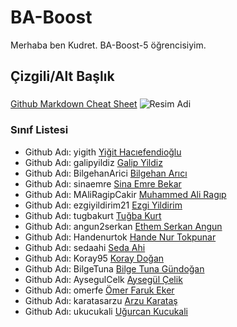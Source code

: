 # BA-Boost
Merhaba ben Kudret. BA-Boost-5 öğrencisiyim.
## Çizgili/Alt Başlık
###
[Github Markdown Cheat Sheet](https://guides.github.com/pdfs/markdown-cheatsheet-online.pdf)
![Resim Adi](https://raw.githubusercontent.com/gist/ManulMax/2d20af60d709805c55fd784ca7cba4b9/raw/bcfeac7604f674ace63623106eb8bb8471d844a6/github.gif)

### Sınıf Listesi

- Github Adı: yigith [Yiğit Hacıefendioğlu](https://github.com/yigith)
- Github Adı: galipyildiz  [Galip Yildiz](https://github.com/galipyildiz)
- Github Adı: BilgehanArici [Bilgehan Arıcı](https://github.com/BilgehanArici)
- Github Adı: sinaemre      [Sina Emre Bekar](https://github.com/sinaemre)
- Github Adı: MAliRagipCakir [Muhammed Ali Ragıp](https://github.com/MAliRagipCakir)
- Github Adı: ezgiyildirim21 [Ezgi Yildirim](https://github.com/ezgiyildirim21)
- Github Adı: tugbakurt     [Tuğba Kurt](https://github.com/tugbakurt)
- Github Adı: angun2serkan   [Ethem Serkan Angun](https://github.com/angun2serkan)
- Github Adı: Handenurtok  [Hande Nur Tokpunar](https://github.com/Handenurtok)
- Github Adı: sedaahi  [Seda Ahi](https://github.com/sedaahi)
- Github Adı: Koray95  [Koray Doğan](https://github.com/Koray95)
- Github Adı: BilgeTuna  [Bilge Tuna Gündoğan](https://github.com/BilgeTuna)
- Github Adı: AysegulCelk  [Aysegül Çelik](https://github.com/AysegulCelk)
- Github Adı: omerfe  [Ömer Faruk Eker](https://github.com/omerfe)
- Github Adı: karatasarzu [Arzu Karataş](https://github.com/karatasarzu)
- Github Adı: ukucukali [Uğurcan Kucukali](https://github.com/ukucukali)

